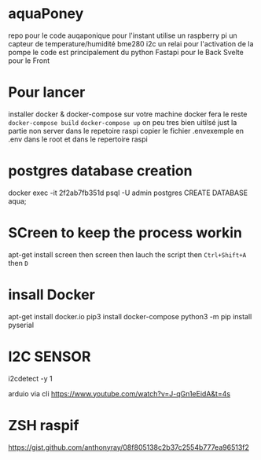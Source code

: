 # aquaPoney


repo pour le code auqaponique
pour l'instant utilise un raspberry pi
un capteur de temperature/humidité bme280 i2c
un relai pour l'activation de la pompe
le code est principalement du python
Fastapi pour le Back
Svelte pour le Front


# Pour lancer
installer docker & docker-compose sur votre machine docker fera le reste
`docker-compose build`
`docker-compose up`
on peu tres bien uitilsé just la partie non server dans le repetoire raspi
copier le fichier
.envexemple en .env
dans le root et dans le repertoire raspi


# postgres database creation
docker exec -it  2f2ab7fb351d psql -U admin postgres
CREATE DATABASE aqua;


# SCreen to keep the process workin

apt-get install screen
then screen
then lauch the script
then
`Ctrl+Shift+A` then `D`

# insall Docker
apt-get install docker.io
pip3 install docker-compose
python3 -m pip install pyserial


# I2C SENSOR

i2cdetect -y 1

arduio via cli
https://www.youtube.com/watch?v=J-qGn1eEidA&t=4s

# ZSH raspif

https://gist.github.com/anthonyray/08f805138c2b37c2554b777ea96513f2
